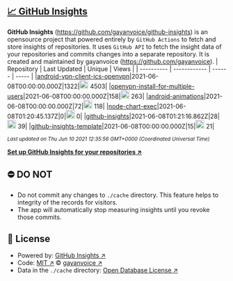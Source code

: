 ## [:chart_with_upwards_trend: GitHub Insights](https://github.com/gayanvoice/github-insights)
**GitHub Insights** (https://github.com/gayanvoice/github-insights) is an opensource project that powered entirely by  `GitHub Actions` to fetch and store insights of repositories.
It uses `GitHub API` to fetch the insight data of your repositories and commits changes into a separate repository. It is created and maintained by gayanvoice (https://github.com/gayanvoice).
| Repository | Last Updated | Unique | Views |
 | ---------- | ------------ | ------ | ----- |
|[android-vpn-client-ics-openvpn](https://github.com/gayanvoice/insights/tree/master/readme/207237845/week.md)|2021-06-08T00:00:00.000Z|1322|<img alt="Response time graph" src="https://github.com/gayanvoice/insights/raw/master/graph/207237845/small/week.png" height="20"> 4503|
|[openvpn-install-for-multiple-users](https://github.com/gayanvoice/insights/tree/master/readme/208378302/week.md)|2021-06-08T00:00:00.000Z|158|<img alt="Response time graph" src="https://github.com/gayanvoice/insights/raw/master/graph/208378302/small/week.png" height="20"> 263|
|[android-animations](https://github.com/gayanvoice/insights/tree/master/readme/209241190/week.md)|2021-06-08T00:00:00.000Z|72|<img alt="Response time graph" src="https://github.com/gayanvoice/insights/raw/master/graph/209241190/small/week.png" height="20"> 118|
|[node-chart-exec](https://github.com/gayanvoice/insights/tree/master/readme/370678191/week.md)|2021-06-08T01:20:45.137Z|0|<img alt="Response time graph" src="https://github.com/gayanvoice/insights/raw/master/graph/370678191/small/week.png" height="20"> 0|
|[github-insights](https://github.com/gayanvoice/insights/tree/master/readme/372371373/week.md)|2021-06-08T01:21:16.862Z|28|<img alt="Response time graph" src="https://github.com/gayanvoice/insights/raw/master/graph/372371373/small/week.png" height="20"> 39|
|[github-insights-template](https://github.com/gayanvoice/insights/tree/master/readme/372372861/week.md)|2021-06-08T00:00:00.000Z|15|<img alt="Response time graph" src="https://github.com/gayanvoice/insights/raw/master/graph/372372861/small/week.png" height="20"> 21|

<small><i>Last updated on Thu Jun 10 2021 12:35:56 GMT+0000 (Coordinated Universal Time)</i></small>

[**Set up GitHub Insights for your repositories ↗️**](https://github.com/gayanvoice/github-insights)
## ⛔ DO NOT
- Do not commit any changes to `./cache` directory. This feature helps to integrity of the records for visitors.
- The app will automatically stop measuring insights until you revoke those commits.
## 📄 License
- Powered by: [GitHub Insights ↗️](https://github.com/gayanvoice/github-insights)
- Code: [MIT ↗️](./LICENSE) © [gayanvoice ↗️](https://github.com/gayanvoice)
- Data in the `./cache` directory: [Open Database License ↗️](https://opendatacommons.org/licenses/odbl/1-0/)